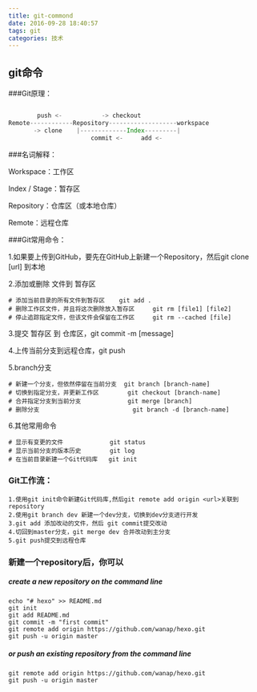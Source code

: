 ```yaml
---
title: git-commond
date: 2016-09-28 18:40:57
tags: git
categories: 技术
---
```

## git命令 ##

###Git原理：
```javascript

        push <-           -> checkout
Remote------------Repository-------------------workspace
       -> clone    |-------------Index---------|
                       commit <-     add <-
```

###名词解释：

Workspace：工作区

Index / Stage：暂存区

Repository：仓库区（或本地仓库）

Remote：远程仓库


###Git常用命令：

1.如果要上传到GitHub，要先在GitHub上新建一个Repository，然后git clone [url] 到本地

2.添加或删除 文件到 暂存区
     
    # 添加当前目录的所有文件到暂存区    git add .
    # 删除工作区文件，并且将这次删除放入暂存区     git rm [file1] [file2]
    # 停止追踪指定文件，但该文件会保留在工作区     git rm --cached [file]

3.提交 暂存区 到 仓库区，git commit -m [message]

4.上传当前分支到远程仓库，git push

5.branch分支

    # 新建一个分支，但依然停留在当前分支  git branch [branch-name]
    # 切换到指定分支，并更新工作区        git checkout [branch-name]
    # 合并指定分支到当前分支             git merge [branch]
    # 删除分支                          git branch -d [branch-name]

6.其他常用命令

    # 显示有变更的文件             git status
    # 显示当前分支的版本历史        git log
    # 在当前目录新建一个Git代码库   git init

### Git工作流：
    1.使用git init命令新建Git代码库,然后git remote add origin <url>关联到repository
    2.使用git branch dev 新建一个dev分支，切换到dev分支进行开发
    3.git add 添加改动的文件，然后 git commit提交改动
    4.切回到master分支，git merge dev 合并改动到主分支
    5.git push提交到远程仓库


### 新建一个repository后，你可以
##### create a new repository on the command line

    echo "# hexo" >> README.md
    git init
    git add README.md
    git commit -m "first commit"
    git remote add origin https://github.com/wanap/hexo.git
    git push -u origin master

##### or push an existing repository from the command line

    git remote add origin https://github.com/wanap/hexo.git
    git push -u origin master
